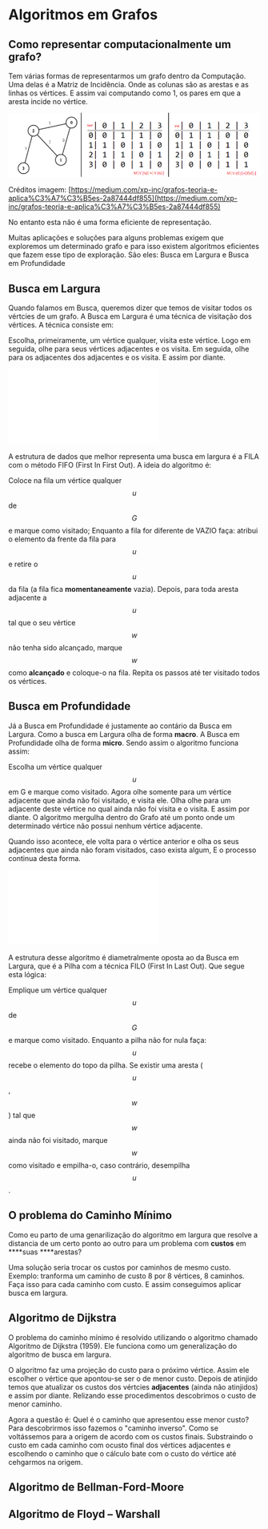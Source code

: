 # Algoritmos em Grafos

## Como representar computacionalmente um grafo?

Tem várias formas de representarmos um grafo dentro da Computação. Uma delas é a Matriz de Incidência. Onde as colunas são as arestas e as linhas os vértices. E assim vai computando como 1, os pares em que a aresta incide no vértice.

![](.gitbook/assets/matriz-de-incidencia.png)

Créditos imagem: [https://medium.com/xp-inc/grafos-teoria-e-aplica%C3%A7%C3%B5es-2a87444df855](https://medium.com/xp-inc/grafos-teoria-e-aplica%C3%A7%C3%B5es-2a87444df855)

No entanto esta não é uma forma eficiente de representação.

Muitas aplicações e soluções para alguns problemas exigem que exploremos um determinado grafo e para isso existem algoritmos eficientes que fazem esse tipo de exploração. São eles: Busca em Largura e Busca em Profundidade

## Busca em Largura

Quando falamos em Busca, queremos dizer que temos de visitar todos os vértcies de um grafo. A Busca em Largura é uma técnica de visitação dos vértices. A técnica consiste em:

Escolha, primeiramente, um vértice qualquer, visita este vértice. Logo em seguida, olhe para seus vértices adjacentes e os visita. Em seguida, olhe para os adjacentes dos adjacentes e os visita. E assim por diante.

![Cr&#xE9;ditos: Gustavo Pantuza](.gitbook/assets/buscaemlargur.txt)

A estrutura de dados que melhor representa uma busca em largura é a FILA com o método FIFO \(First In First Out\). A ideia do algoritmo é:

Coloce na fila um vértice qualquer $$u$$ de $$G$$ e marque como visitado; Enquanto a fila for diferente de VAZIO faça: atribui o elemento da frente da fila para $$u$$ e retire o $$u$$ da fila \(a fila fica **momentaneamente** vazia\). Depois, para toda aresta adjacente a $$u$$tal que o seu vértice $$w$$ não tenha sido alcançado, marque $$w$$ como **alcançado** e coloque-o na fila. Repita os passos até ter visitado todos os vértices.

## Busca em Profundidade

Já a Busca em Profundidade é justamente ao contário da Busca em Largura. Como a busca em Largura olha de forma **macro**. A Busca em Profundidade olha de forma **micro**. Sendo assim o algoritmo funciona assim:

Escolha um vértice qualquer $$u$$em G e marque como visitado. Agora olhe somente para um vértice adjacente que ainda não foi visitado, e visita ele. Olha olhe para um adjacente deste vértice no qual ainda não foi visita e o visita. E assim por diante. O algoritmo mergulha dentro do Grafo até um ponto onde um determinado vértice não possui nenhum vértice adjacente. 

Quando isso acontece, ele volta para o vértice anterior e olha os seus adjacentes que ainda não foram visitados, caso exista algum, E o processo continua desta forma.

![Cr&#xE9;ditos: Gustavo Pantuza](.gitbook/assets/buscaemprofundiade.txt)

A estrutura desse algoritmo é diametralmente oposta ao da Busca em Largura, que é a Pilha com a técnica FILO \(First In Last Out\). Que segue esta lógica:

Emplique um vértice qualquer $$u$$de $$G$$ e marque como visitado. Enquanto a pilha não for nula faça: $$u$$recebe o elemento do topo da pilha. Se existir uma aresta \($$u$$, $$w$$\) tal que $$w$$ ainda não foi visitado, marque $$w$$como visitado e empilha-o, caso contrário, desempilha $$u$$.

## O problema do Caminho Mínimo

Como eu parto de uma genarilização do algoritmo em largura que resolve a distancia de um certo ponto ao outro para um problema com **custos** em ****suas ****arestas?

Uma solução seria trocar os custos por caminhos de mesmo custo. Exemplo: tranforma um caminho de custo 8 por 8 vértices, 8 caminhos. Faça isso para cada caminho com custo. E assim conseguimos aplicar busca em largura.

## Algoritmo de Dijkstra

O problema do caminho mínimo é resolvido utilizando o algoritmo chamado Algoritmo de Dijkstra \(1959\). Ele funciona como um generalização do algoritmo de busca em largura. 

O algoritmo faz uma projeção do custo para o próximo vértice. Assim ele escolher o vértice que apontou-se ser o de menor custo. Depois de atinjido temos que atualizar os custos dos vértcies **adjacentes** \(ainda não atinjidos\) e  assim por diante. Relizando esse procedimentos descobrimos o custo de menor caminho. 

Agora a questão é: Quel é o caminho que apresentou esse menor custo? Para descobrirmos isso fazemos o "caminho inverso". Como se voltássemos para a origem de acordo com os custos finais. Substraindo o custo em cada caminho com ocusto final dos vértices adjacentes e escolhendo o caminho que o cálculo bate com o custo do vértice até cehgarmos na origem.

## Algoritmo de Bellman-Ford-Moore



## Algoritmo de Floyd – Warshall

